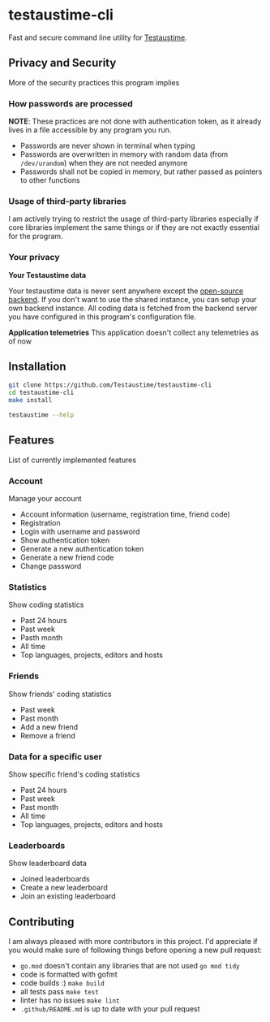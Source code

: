 # testaustime-cli
Fast and secure command line utility for [Testaustime](https://testaustime.fi). 

## Privacy and Security
More of the security practices this program implies

### How passwords are processed

**NOTE**: These practices are not done with authentication token, as it already lives in a file accessible by any program you run.

- Passwords are never shown in terminal when typing
- Passwords are overwritten in memory with random data (from `/dev/urandom`) 
  when they are not needed anymore
- Passwords shall not be copied in memory, but rather passed as pointers to other functions

### Usage of third-party libraries
I am actively trying to restrict the usage of third-party libraries especially if core libraries implement the same things 
or if they are not exactly essential for the program.

### Your privacy

**Your Testaustime data**

Your testaustime data is never sent anywhere except the [open-source backend](https://github.com/Testaustime/testaustime-backend). If you don't want
to use the shared instance, you can setup your own backend instance. 
All coding data is fetched from the backend server you have configured in this program's configuration file.

**Application telemetries**
This application doesn't collect any telemetries as of now

## Installation

```sh
git clone https://github.com/Testaustime/testaustime-cli
cd testaustime-cli
make install

testaustime --help
```

## Features
List of currently implemented features

### Account
Manage your account

- Account information (username, registration time, friend code)
- Registration
- Login with username and password
- Show authentication token
- Generate a new authentication token
- Generate a new friend code
- Change password

### Statistics
Show coding statistics

- Past 24 hours
- Past week
- Pasth month
- All time
- Top languages, projects, editors and hosts

### Friends
Show friends' coding statistics

- Past week
- Past month
- Add a new friend
- Remove a friend

### Data for a specific user
Show specific friend's coding statistics

- Past 24 hours
- Past week
- Past month
- All time
- Top languages, projects, editors and hosts

### Leaderboards
Show leaderboard data

- Joined leaderboards
- Create a new leaderboard
- Join an existing leaderboard

## Contributing

I am always pleased with more contributors in this project.
I'd appreciate if you would make sure of following things before opening a new pull request:

- `go.mod` doesn't contain any libraries that are not used `go mod tidy`
- code is formatted with gofmt
- code builds :) `make build`
- all tests pass `make test`
- linter has no issues `make lint`
- `.github/README.md` is up to date with your pull request
